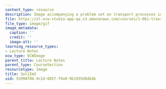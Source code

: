 ```yaml
---
content_type: resource
description: Image accompanying a problem set on transport processes in the environment.
file: https://ol-ocw-studio-app-qa.s3.amazonaws.com/courses/1-061-transport-processes-in-the-environment-fall-2008/55998f0b9c2d0857f9a99b1935d8db4b_Sol1Im2.gif
file_type: image/gif
image_metadata:
  caption: ''
  credit: ''
  image-alt: ''
learning_resource_types:
- Lecture Notes
ocw_type: OCWImage
parent_title: Lecture Notes
parent_type: CourseSection
resourcetype: Image
title: Sol1Im2
uid: 55998f0b-9c2d-0857-f9a9-9b1935d8db4b
---
```

